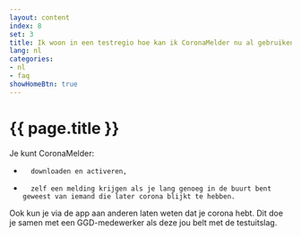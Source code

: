 ```yaml
---
layout: content
index: 8
set: 3
title: Ik woon in een testregio hoe kan ik CoronaMelder nu al gebruiken?
lang: nl
categories:
- nl
- faq
showHomeBtn: true
---
```


# {{ page.title }}

Je kunt CoronaMelder:
-    	downloaden en activeren,
-    	zelf een melding krijgen als je lang genoeg in de buurt bent geweest van iemand die later corona blijkt te hebben.
Ook kun je via de app aan anderen laten weten dat je corona hebt. Dit doe je samen met een GGD-medewerker als deze jou belt met de testuitslag.
